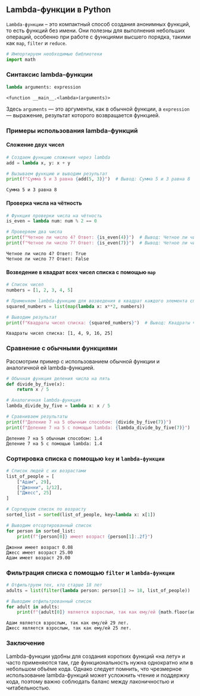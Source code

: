 ## Lambda-функции в Python

`Lambda-функции` – это компактный способ создания анонимных функций, то есть функций без имени. Они полезны для выполнения небольших операций, особенно при работе с функциями высшего порядка, такими как `map`, `filter` и `reduce`.


```python
# Импортируем необходимые библиотеки
import math
```

### Синтаксис lambda-функции


```python
lambda arguments: expression
```




    <function __main__.<lambda>(arguments)>



Здесь `arguments` — это аргументы, как в обычной функции, а `expression` — выражение, результат которого возвращается функцией.

### Примеры использования lambda-функций

#### Сложение двух чисел


```python
# Создаем функцию сложения через lambda
add = lambda x, y: x + y

# Вызываем функцию и выводим результат
print(f"Сумма 5 и 3 равна {add(5, 3)}")  # Вывод: Сумма 5 и 3 равна 8
```

    Сумма 5 и 3 равна 8
    

#### Проверка числа на чётность


```python
# Функция проверки числа на чётность
is_even = lambda num: num % 2 == 0

# Проверяем два числа
print(f"Четное ли число 4? Ответ: {is_even(4)}")  # Вывод: Четное ли число 4? Ответ: True
print(f"Четное ли число 7? Ответ: {is_even(7)}")  # Вывод: Четное ли число 7? Ответ: False
```

    Четное ли число 4? Ответ: True
    Четное ли число 7? Ответ: False
    

#### Возведение в квадрат всех чисел списка с помощью `map`


```python
# Список чисел
numbers = [1, 2, 3, 4, 5]

# Применяем lambda-функцию для возведения в квадрат каждого элемента списка
squared_numbers = list(map(lambda x: x**2, numbers))

# Выводим результат
print(f"Квадраты чисел списка: {squared_numbers}")  # Вывод: Квадраты чисел списка: [1, 4, 9, 16, 25]
```

    Квадраты чисел списка: [1, 4, 9, 16, 25]
    

### Сравнение с обычными функциями

Рассмотрим пример с использованием обычной функции и аналогичной ей lambda-функцией.


```python
# Обычная функция деления числа на пять
def divide_by_five(x):
    return x / 5

# Аналогичная lambda-функция
lambda_divide_by_five = lambda x: x / 5

# Сравниваем результаты
print(f"Деление 7 на 5 обычным способом: {divide_by_five(7)}")
print(f"Деление 7 на 5 с помощью lambda: {lambda_divide_by_five(7)}")
```

    Деление 7 на 5 обычным способом: 1.4
    Деление 7 на 5 с помощью lambda: 1.4
    

### Сортировка списка с помощью `key` и `lambda-функции`


```python
# Список людей с их возрастами
list_of_people = [
    ["Адам", 29],
    ["Джонни", 1/12],
    ["Джесс", 25]
]

# Сортируем список по возрасту
sorted_list = sorted(list_of_people, key=lambda x: x[1])

# Выводим отсортированный список
for person in sorted_list:
    print(f"{person[0]} имеет возраст {person[1]:.2f}")
```

    Джонни имеет возраст 0.08
    Джесс имеет возраст 25.00
    Адам имеет возраст 29.00
    

### Фильтрация списка с помощью `filter` и `lambda-функции`


```python
# Отфильтруем тех, кто старше 18 лет
adults = list(filter(lambda person: person[1] >= 18, list_of_people))

# Выводим отфильтрованный список
for adult in adults:
    print(f"{adult[0]} является взрослым, так как ему/ей {math.floor(adult[1])} лет.")
```

    Адам является взрослым, так как ему/ей 29 лет.
    Джесс является взрослым, так как ему/ей 25 лет.
    

### Заключение

Lambda-функции удобны для создания коротких функций «на лету» и часто применяются там, где функциональность нужна однократно или в небольшом объёме кода. Однако следует помнить, что чрезмерное использование lambda-функций может усложнить чтение и поддержку кода, поэтому важно соблюдать баланс между лаконичностью и читабельностью.
